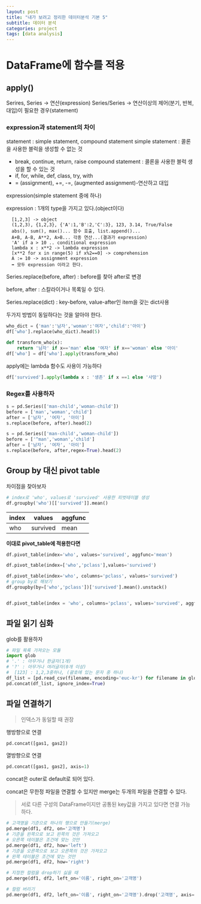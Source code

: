 ```yaml
---
layout: post
title: "내가 보려고 정리한 데이터분석 기본 5"
subtitle: 데이터 분석
categories: project
tags: [data analysis]
---
```


# DataFrame에 함수를 적용

## apply()

Serires, Series -> 연산(expression)
Series/Series -> 연산이상의 제어(분기, 반복, 대입)이 필요한 경우(statement)

### expression과 statement의 차이

statement : simple statement, compound statement
simple statement : 콜론을 사용한 블럭을 생성할 수 없는 것
- break, continue, return, raise
compound statement : 콜론을 사용한 블럭 생성을 할 수 있는 것
- if, for, while, def, class, try, with
- = (assignment), +=, -=, (augmented assignment)-연산하고 대입

expression(simple statement 중에 하나)

expression : 1개의 type을 가지고 있다.(object이다)

      [1,2,3] -> object
      (1,2,3), {1,2,3}, {'A':1,'B':2,'C':3}, 123, 3.14, True/False
      abs(), sum(), max()... 함수 호출, list.append()...
      A+B, A-B, A**2, A>B... 각종 연산...(결과가 expression)
      'A' if a > 10 .. conditional expression
      lambda x : x**2 -> lambda expression
      [x**2 for x in range(5) if x%2==0] -> comprehension
      A := 10 -> assignment expression
      ➡️ 모두 expression 이라고 한다.

Series.replace(before, after) : before를 찾아 after로 변경

before, after : 스칼라이거나 목록일 수 있다.

Series.replace(dict) : key-before, value-after인 item을 갖는 dict사용

두가지 방법이 동일하다는 것을 알아야 한다.
```python
who_dict = {'man':'남자','woman':'여자','child':'아이'}
df['who'].replace(who_dict).head(5)

def transform_who(x):
    return '남자' if x=='man' else '여자' if x=='woman' else '아이'
df['who'] = df['who'].apply(transform_who)
```

apply에는 lambda 함수도 사용이 가능하다

```python
df['survived'].apply(lambda x : '생존' if x ==1 else '사망')
```

### Regex를 사용하자

```python
s = pd.Series(['man-child','woman-child'])
before = ['man','woman','child']
after = ['남자', '여자', '아이']
s.replace(before, after).head(2)

s = pd.Series(['man-child','woman-child'])
before = ['^man','woman','child']
after = ['남자', '여자', '아이']
s.replace(before, after,regex=True).head(2)
```

## Group by 대신 pivot table
차이점을 찾아보자
```python
# index로 'who', values로 'survived' 사용한 피벗테이블 생성
df.groupby('who')[['survived']].mean()
```

|index|values|aggfunc|
|---|---|---|
|who|survived|mean|

**이대로 pivot_table에 적용한다면**
```python
df.pivot_table(index='who', values='survived', aggfunc='mean')

df.pivot_table(index=['who','pclass'],values='survived')

df.pivot_table(index='who', columns='pclass', values='survived')
# group by로 해보기
df.groupby(by=['who','pclass'])['survived'].mean().unstack()


df.pivot_table(index = 'who', columns='pclass', values='survived', aggfunc=['sum','mean'])
```

## 파일 읽기 심화

glob를 활용하자
```python
# 파일 목록 가져오는 모듈
import glob
# '.' : 아무거나 한글자(1개)
# '?' : 아무거나 여러글자(0개 이상)
#  [123] : 1,2,3중하나, (괄호에 있는 문자 중 하나)
df_list = [pd.read_csv(filename, encoding='euc-kr') for filename in glob.glob('data/gas*.csv')]
pd.concat(df_list, ignore_index=True)
```

## 파일 연결하기

> 인덱스가 동일할 때 권장

행방향으로 연결
```python
pd.concat([gas1, gas2])
```
열방향으로 연결
```python
pd.concat([gas1, gas2], axis=1)
```

concat은 outer로 default로 되어 있다.

concat은 무한정 파일을 연결할 수 있지만 merge는 두개의 파일을 연결할 수 있다.

> 서로 다른 구성의 DataFrame이지만 공통된 key값을 가지고 있다면 연결 가능하다.

```python
# 고객명을 기준으로 하나의 행으로 만들기(merge)
pd.merge(df1, df2, on='고객명')
# 기준을 왼쪽으로 보고 왼쪽의 것은 가져오고
# 오른쪽 테이블은 조건에 맞는 것만
pd.merge(df1, df2, how='left')
# 기준을 오른쪽으로 보고 오른쪽의 것은 가져오고
# 왼쪽 테이블은 조건에 맞는 것만
pd.merge(df1, df2, how='right')

# 지정한 컬럼을 drop하기 싫을 때
pd.merge(df1, df2, left_on='이름', right_on='고객명')

# 컬럼 버리기
pd.merge(df1, df2, left_on='이름', right_on='고객명').drop('고객명', axis=1)

```